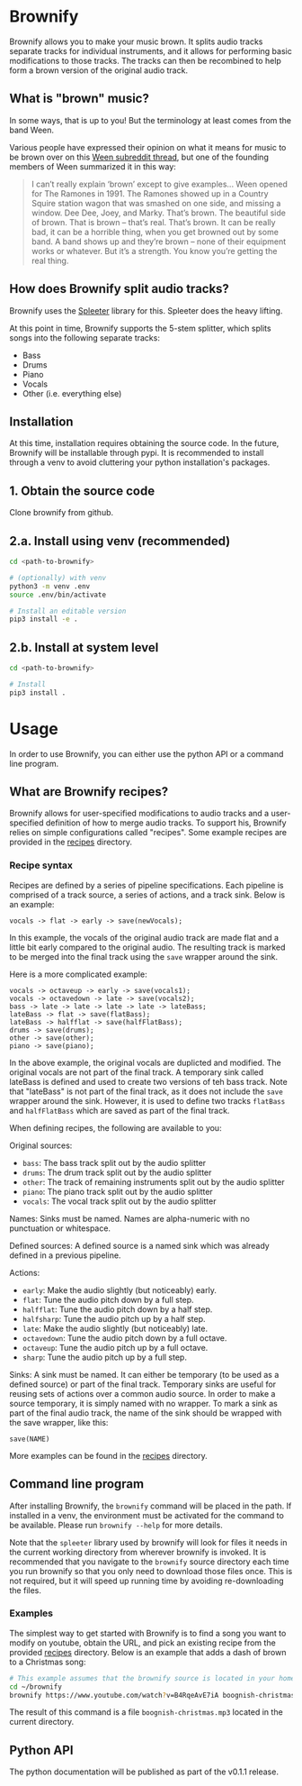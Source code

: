 # Brownify
Brownify allows you to make your music brown. It splits audio tracks separate tracks for individual instruments, and it allows for performing basic modifications to those tracks. The tracks can then be recombined to help form a brown version of the original audio track.

## What is "brown" music?
In some ways, that is up to you! But the terminology at least comes from the band Ween.

Various people have expressed their opinion on what it means for music to be brown over on this [Ween subreddit thread](https://www.reddit.com/r/ween/comments/8etdtd/what_is_brown/), but one of the founding members of Ween summarized it in this way:
> I can’t really explain ‘brown’ except to give examples... Ween opened for The Ramones in 1991. The Ramones showed up in a Country Squire station wagon that was smashed on one side, and missing a window. Dee Dee, Joey, and Marky. That’s brown. The beautiful side of brown. That is brown – that’s real. That’s brown. It can be really bad, it can be a horrible thing, when you get browned out by some band. A band shows up and they’re brown – none of their equipment works or whatever. But it’s a strength. You know you’re getting the real thing.

## How does Brownify split audio tracks?
Brownify uses the [Spleeter](https://github.com/deezer/spleeter) library for this. Spleeter does the heavy lifting.

At this point in time, Brownify supports the 5-stem splitter, which splits songs into the following separate tracks:
 - Bass
 - Drums
 - Piano
 - Vocals
 - Other (i.e. everything else)

## Installation
At this time, installation requires obtaining the source code. In the future, Brownify will be installable through pypi. It is recommended to install through a venv to avoid cluttering your python installation's packages.

## 1. Obtain the source code
Clone brownify from github.

## 2.a. Install using venv (recommended)
```sh
cd <path-to-brownify>

# (optionally) with venv
python3 -m venv .env
source .env/bin/activate

# Install an editable version
pip3 install -e .
```

## 2.b. Install at system level
```sh
cd <path-to-brownify>

# Install
pip3 install .
```

# Usage
In order to use Brownify, you can either use the python API or a command line program.

## What are Brownify recipes?
Brownify allows for user-specified modifications to audio tracks and a user-specified definition of how to merge audio tracks. To support his, Brownify relies on simple configurations called "recipes". Some example recipes are provided in the [recipes](./recipes) directory.

### Recipe syntax
Recipes are defined by a series of pipeline specifications. Each pipeline is comprised of a track source, a series of actions, and a track sink. Below is an example:
```
vocals -> flat -> early -> save(newVocals);
```

In this example, the vocals of the original audio track are made flat and a little bit early compared to the original audio. The resulting track is marked to be merged into the final track using the `save` wrapper around the sink.

Here is a more complicated example:
```
vocals -> octaveup -> early -> save(vocals1);
vocals -> octavedown -> late -> save(vocals2);
bass -> late -> late -> late -> late -> lateBass;
lateBass -> flat -> save(flatBass);
lateBass -> halfflat -> save(halfFlatBass);
drums -> save(drums);
other -> save(other);
piano -> save(piano);
```

In the above example, the original vocals are duplicted and modified. The original vocals are not part of the final track. A temporary sink called lateBass is defined and used to create two versions of teh bass track. Note that "lateBass" is not part of the final track, as it does not include the `save` wrapper around the sink. However, it is used to define two tracks `flatBass` and `halfFlatBass` which are saved as part of the final track.

When defining recipes, the following are available to you:

Original sources:
 - `bass`: The bass track split out by the audio splitter
 - `drums`: The drum track split out by the audio splitter
 - `other`: The track of remaining instruments split out by the audio splitter
 - `piano`: The piano track split out by the audio splitter
 - `vocals`: The vocal track split out by the audio splitter

Names:
Sinks must be named. Names are alpha-numeric with no punctuation or whitespace.

Defined sources:
A defined source is a named sink which was already defined in a previous pipeline.

Actions:
 - `early`: Make the audio slightly (but noticeably) early.
 - `flat`: Tune the audio pitch down by a full step.
 - `halfflat`: Tune the audio pitch down by a half step.
 - `halfsharp`: Tune the audio pitch up by a half step.
 - `late`: Make the audio slightly (but noticeably) late.
 - `octavedown`: Tune the audio pitch down by a full octave.
 - `octaveup`: Tune the audio pitch up by a full octave.
 - `sharp`: Tune the audio pitch up by a full step.

Sinks:
A sink must be named. It can either be temporary (to be used as a defined source) or part of the final track. Temporary sinks are useful for reusing sets of actions over a common audio source. In order to make a source temporary, it is simply named with no wrapper. To mark a sink as part of the final audio track, the name of the sink should be wrapped with the save wrapper, like this:
```
save(NAME)
```

More examples can be found in the [recipes](recipes) directory.

## Command line program
After installing Brownify, the `brownify` command will be placed in the path. If installed in a venv, the environment must be activated for the command to be available. Please run `brownify --help` for more details.

Note that the `spleeter` library used by brownify will look for files it needs in the current working directory from wherever brownify is invoked. It is recommended that you navigate to the `brownify` source directory each time you run brownify so that you only need to download those files once. This is not required, but it will speed up running time by avoiding re-downloading the files.

### Examples
The simplest way to get started with Brownify is to find a song you want to modify on youtube, obtain the URL, and pick an existing recipe from the provided [recipes](recipes) directory. Below is an example that adds a dash of brown to a Christmas song:
```sh
# This example assumes that the brownify source is located in your home directory
cd ~/brownify
brownify https://www.youtube.com/watch?v=B4RqeAvE7iA boognish-christmas.mp3 --recipe-file recipes/boognish-brown
```

The result of this command is a file `boognish-christmas.mp3` located in the current directory.

## Python API
The python documentation will be published as part of the v0.1.1 release.

